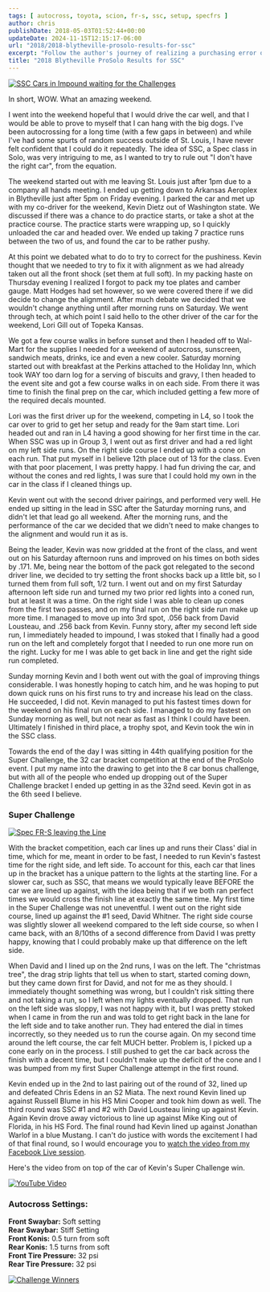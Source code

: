 ```yaml
---
tags: [ autocross, toyota, scion, fr-s, ssc, setup, specfrs ]
author: chris
publishDate: 2018-05-03T01:52:44+00:00
updateDate: 2024-11-15T12:15:17-06:00
url: "2018/2018-blytheville-prosolo-results-for-ssc"
excerpt: "Follow the author's journey of realizing a purchasing error on car wheels, his hassle to get them replaced, and prepping for an upcoming local autocro..."
title: "2018 Blytheville ProSolo Results for SSC"
---
```


[![SSC Cars in Impound waiting for the Challenges](https://farm1.staticflickr.com/906/26990079767_9da6e5a1e9.jpg)](https://www.flickr.com/photos/chammond/26990079767/in/album-72157690612809440/)

In short, WOW. What an amazing weekend.

I went into the weekend hopeful that I would drive the car well, and that I would be able to prove to myself that I can hang with the big dogs. I've been autocrossing for a long time (with a few gaps in between) and while I've had some spurts of random success outside of St. Louis, I have never felt confident that I could do it repeatedly. The idea of SSC, a Spec class in Solo, was very intriguing to me, as I wanted to try to rule out "I don't have the right car", from the equation.

The weekend started out with me leaving St. Louis just after 1pm due to a company all hands meeting. I ended up getting down to Arkansas Aeroplex in Blytheville just after 5pm on Friday evening. I parked the car and met up with my co-driver for the weekend, Kevin Dietz out of Washington state. We discussed if there was a chance to do practice starts, or take a shot at the practice course. The practice starts were wrapping up, so I quickly unloaded the car and headed over. We ended up taking 7 practice runs between the two of us, and found the car to be rather pushy.

At this point we debated what to do to try to correct for the pushiness. Kevin thought that we needed to try to fix it with alignment as we had already taken out all the front shock (set them at full soft). In my packing haste on Thursday evening I realized I forgot to pack my toe plates and camber gauge. Matt Hodges had set however, so we were covered there if we did decide to change the alignment. After much debate we decided that we wouldn't change anything until after morning runs on Saturday. We went through tech, at which point I said hello to the other driver of the car for the weekend, Lori Gill out of Topeka Kansas.

We got a few course walks in before sunset and then I headed off to Wal-Mart for the supplies I needed for a weekend of autocross, sunscreen, sandwich meats, drinks, ice and even a new cooler. Saturday morning started out with breakfast at the Perkins attached to the Holiday Inn, which took WAY too darn log for a serving of biscuits and gravy, I then headed to the event site and got a few course walks in on each side. From there it was time to finish the final prep on the car, which included getting a few more of the required decals mounted.

Lori was the first driver up for the weekend, competing in L4, so I took the car over to grid to get her setup and ready for the 9am start time. Lori headed out and ran in L4 having a good showing for her first time in the car. When SSC was up in Group 3, I went out as first driver and had a red light on my left side runs. On the right side course I ended up with a cone on each run. That put myself in I believe 12th place out of 13 for the class. Even with that poor placement, I was pretty happy. I had fun driving the car, and without the cones and red lights, I was sure that I could hold my own in the car in the class if I cleaned things up.

Kevin went out with the second driver pairings, and performed very well. He ended up sitting in the lead in SSC after the Saturday morning runs, and didn't let that lead go all weekend. After the morning runs, and the performance of the car we decided that we didn't need to make changes to the alignment and would run it as is.

Being the leader, Kevin was now gridded at the front of the class, and went out on his Saturday afternoon runs and improved on his times on both sides by .171. Me, being near the bottom of the pack got relegated to the second driver line, we decided to try setting the front shocks back up a little bit, so I turned them from full soft, 1/2 turn. I went out and on my first Saturday afternoon left side run and turned my two prior red lights into a coned run, but at least it was a time. On the right side I was able to clean up cones from the first two passes, and on my final run on the right side run make up more time. I managed to move up into 3rd spot, .056 back from David Lousteau, and .256 back from Kevin. Funny story, after my second left side run, I immediately headed to impound, I was stoked that I finally had a good run on the left and completely forgot that I needed to run one more run on the right. Lucky for me I was able to get back in line and get the right side run completed.

Sunday morning Kevin and I both went out with the goal of improving things considerable. I was honestly hoping to catch him, and he was hoping to put down quick runs on his first runs to try and increase his lead on the class. He succeeded, I did not. Kevin managed to put his fastest times down for the weekend on his final run on each side. I managed to do my fastest on Sunday morning as well, but not near as fast as I think I could have been. Ultimately I finished in third place, a trophy spot, and Kevin took the win in the SSC class.

Towards the end of the day I was sitting in 44th qualifying position for the Super Challenge, the 32 car bracket competition at the end of the ProSolo event. I put my name into the drawing to get into the 8 car bonus challenge, but with all of the people who ended up dropping out of the Super Challenge bracket I ended up getting in as the 32nd seed. Kevin got in as the 6th seed I believe.

### Super Challenge
[![Spec FR-S leaving the Line](https://farm1.staticflickr.com/910/40959600555_7ac6e2412b.jpg)](https://www.flickr.com/photos/chammond/40959600555/in/album-72157690612809440/)

With the bracket competition, each car lines up and runs their Class' dial in time, which for me, meant in order to be fast, I needed to run Kevin's fastest time for the right side, and left side. To account for this, each car that lines up in the bracket has a unique pattern to the lights at the starting line. For a slower car, such as SSC, that means we would typically leave BEFORE the car we are lined up against, with the idea being that if we both ran perfect times we would cross the finish line at exactly the same time. My first time in the Super Challenge was not uneventful. I went out on the right side course, lined up against the #1 seed, David Whitner. The right side course was slightly slower all weekend compared to the left side course, so when I came back, with an 8/10ths of a second difference from David I was pretty happy, knowing that I could probably make up that difference on the left side.

When David and I lined up on the 2nd runs, I was on the left. The "christmas tree", the drag strip lights that tell us when to start, started coming down, but they came down first for David, and not for me as they should. I immediately thought something was wrong, but I couldn't risk sitting there and not taking a run, so I left when my lights eventually dropped. That run on the left side was sloppy, I was not happy with it, but I was pretty stoked when I came in from the run and was told to get right back in the lane for the left side and to take another run. They had entered the dial in times incorrectly, so they needed us to run the course again. On my second time around the left course, the car felt MUCH better. Problem is, I picked up a cone early on in the process. I still pushed to get the car back across the finish with a decent time, but I couldn't make up the deficit of the cone and I was bumped from my first Super Challenge attempt in the first round.

Kevin ended up in the 2nd to last pairing out of the round of 32, lined up and defeated Chris Edens in an S2 Miata. The next round Kevin lined up against Russell Blume in his HS Mini Cooper and took him down as well. The third round was SSC #1 and #2 with David Lousteau lining up against Kevin. Again Kevin drove away victorious to line up against Mike King out of Florida, in his HS Ford. The final round had Kevin lined up against Jonathan Warlof in a blue Mustang. I can't do justice with words the excitement I had of that final round, so I would encourage you to [watch the video from my Facebook Live session](https://www.facebook.com/christopherhammond/videos/10156457657654703/).

Here's the video from on top of the car of Kevin's Super Challenge win.

[![YouTube Video](https://www.youtube.com/embed/H97rPchYJ4E)](https://www.youtube.com/embed/H97rPchYJ4E)

### Autocross Settings:
**Front Swaybar:** Soft setting  
**Rear Swaybar:** Stiff Setting  
**Front Konis:** 0.5 turn from soft  
**Rear Konis:** 1.5 turns from soft  
**Front Tire Pressure:** 32 psi  
**Rear Tire Pressure:** 32 psi

[![Challenge Winners](https://farm1.staticflickr.com/869/26990122027_c44c9d1814.jpg)](https://www.flickr.com/photos/chammond/26990122027/in/album-72157690612809440/)
